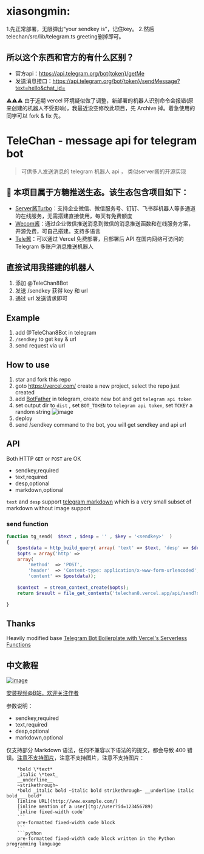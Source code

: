 # xiasongmin:
1.先正常部署，无限弹出“your sendkey is”，记住key。
2.然后telechan/src/lib/telegram.ts   greeting删掉即可。

## 所以这个东西和官方的有什么区别？
 - 官方api：https://api.telegram.org/bot{token}/getMe  
 - 发送消息接口：https://api.telegram.org/bot{token}/sendMessage?text=hello&chat_id=




⚠️⚠️⚠️ 由于近期 vercel 环境疑似做了调整，新部署的机器人识别命令会报错(原来创建的机器人不受影响)，我最近没空修改此项目，先 Archive 掉。着急使用的同学可以 fork & fix 先。

# TeleChan - message api for telegram bot 
> 可供多人发送消息的 telegram 机器人 api ， 类似server酱的开源实现

## 🎈 本项目属于方糖推送生态。该生态包含项目如下：

- [Server酱Turbo](https://sct.ftqq.com)：支持企业微信、微信服务号、钉钉、飞书群机器人等多通道的在线服务，无需搭建直接使用，每天有免费额度
- [Wecom酱](https://github.com/easychen/wecomchan)：通过企业微信推送消息到微信的消息推送函数和在线服务方案，开源免费，可自己搭建。支持多语言
- [Tele酱](https://github.com/easychen/telechan)：可以通过 Vercel 免费部署，且部署后 API 在国内网络可访问的 Telegram 多账户消息推送机器人

## 直接试用我搭建的机器人

1. 添加 @TeleChan8Bot
2. 发送 /sendkey 获得 key 和 url
3. 通过 url 发送请求即可

## Example

1. add @TeleChan8Bot in telegram
2. `/sendkey` to get key & url
3. send request via url 

## How to use

1. star and fork this repo
2. goto https://vercel.com/ create a new project, select the repo just created
3. add [BotFather](https://t.me/botfather) in telegram, create new bot and get `telegram api token` 
4. set output dir to `dist` , set `BOT_TOKEN` to `telegram api token`, set `TCKEY` a random string ![image](https://user-images.githubusercontent.com/1294760/115171377-7c6ecd00-a0f5-11eb-8677-86f207ceb724.png)
5. deploy
6. send /sendkey command to the bot, you will get sendkey and api url

## API

Both HTTP `GET` or `POST` are OK 

- sendkey,required
- text,required
- desp,optional
- markdown,optional

`text` and `desp` support [telegram markdown](https://core.telegram.org/bots/api#markdownv2-style) which is a very small subset of markdown without image support

### send function 

```php
function tg_send(  $text , $desp = '' , $key = '<sendkey>'  )
{
    $postdata = http_build_query( array( 'text' => $text, 'desp' => $desp ));
    $opts = array('http' =>
    array(
        'method'  => 'POST',
        'header'  => 'Content-type: application/x-www-form-urlencoded',
        'content' => $postdata));
    
    $context  = stream_context_create($opts);
    return $result = file_get_contents('telechan8.vercel.app/api/send?sendkey='.$key, false, $context);
 
}
```

## Thanks

Heavily modified base [Telegram Bot Boilerplate with Vercel's Serverless Functions](https://github.com/waptik/telegram-bot-boilerplate-now-serverless-api)


## 中文教程

[![image](https://user-images.githubusercontent.com/1294760/115172022-f05da500-a0f6-11eb-9bb8-5919442523c6.png)](https://www.bilibili.com/video/BV1S5411c7Vy/)

[安装视频@B站，欢迎关注作者](https://www.bilibili.com/video/BV1S5411c7Vy/)

参数说明：

- sendkey,required
- text,required
- desp,optional
- markdown,optional

仅支持部分 Markdown 语法，任何不兼容以下语法的的提交，都会导致 400 错误。[注意不支持图片](https://core.telegram.org/bots/api#markdownv2-style)，注意不支持图片，注意不支持图片：

```
    *bold \*text*
    _italic \*text_
    __underline__
    ~strikethrough~
    *bold _italic bold ~italic bold strikethrough~ __underline italic bold___ bold*
    [inline URL](http://www.example.com/)
    [inline mention of a user](tg://user?id=123456789)
    `inline fixed-width code`
    ```
    pre-formatted fixed-width code block
    ```
    ```python
    pre-formatted fixed-width code block written in the Python programming language
    ```
```
